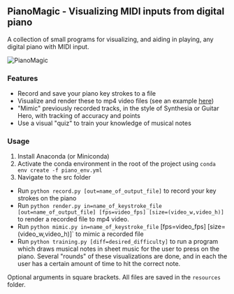 ## PianoMagic - Visualizing MIDI inputs from digital piano
A collection of small programs for visualizing, and aiding in playing, any digital piano with MIDI input.

![PianoMagic](http://mhooge.com/pianomagic.png)

### Features
- Record and save your piano key strokes to a file
- Visualize and render these to mp4 video files (see an example [here](https://www.youtube.com/watch?v=ydZb75ywT30))
- "Mimic" previously recorded tracks, in the style of Synthesia or Guitar Hero, with tracking of accuracy and points
- Use a visual "quiz" to train your knowledge of musical notes

### Usage
1. Install Anaconda (or Miniconda)
2. Activate the conda environment in the root of the project using `conda env create -f piano_env.yml`
3. Navigate to the src folder

- Run `python record.py [out=name_of_output_file]` to record your key strokes on the piano
- Run `python render.py in=name_of_keystroke_file [out=name_of_output_file] [fps=video_fps] [size=(video_w,video_h)]` to render
a recorded file to mp4 video.
- Run `python mimic.py in=name_of_keystroke_file` [fps=video_fps] [size=(video_w,video_h)]` to mimic a recorded file
- Run `python training.py [diff=desired_difficulty]` to run a program which draws musical notes in sheet music for the user to
press on the piano. Several "rounds" of these visualizations are done, and in each the user has a certain amount of time to hit
the correct note.

Optional arguments in square brackets. All files are saved in the `resources` folder.
